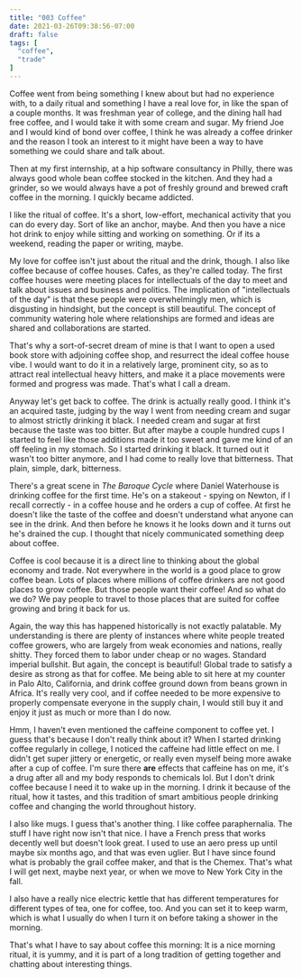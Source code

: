 ```yaml
---
title: "003 Coffee"
date: 2021-03-26T09:38:56-07:00
draft: false
tags: [
  "coffee",
  "trade"
]
---
```


Coffee went from being something I knew about but had no experience
with, to a daily ritual and something I have a real love for, in like
the span of a couple months. It was freshman year of college, and the
dining hall had free coffee, and I would take it with some cream and
sugar. My friend Joe and I would kind of bond over coffee, I think he
was already a coffee drinker and the reason I took an interest to it
might have been a way to have something we could share and talk about.

Then at my first internship, at a hip software consultancy in Philly,
there was always good whole bean coffee stocked in the kitchen. And
they had a grinder, so we would always have a pot of freshly ground
and brewed craft coffee in the morning. I quickly became addicted.

I like the ritual of coffee. It's a short, low-effort, mechanical
activity that you can do every day. Sort of like an anchor, maybe. And
then you have a nice hot drink to enjoy while sitting and working on
something. Or if its a weekend, reading the paper or writing, maybe.

My love for coffee isn't just about the ritual and the drink,
though. I also like coffee because of coffee houses. Cafes, as they're
called today. The first coffee houses were meeting places for
intellectuals of the day to meet and talk about issues and business
and politics. The implication of "intellectuals of the day" is that
these people were overwhelmingly men, which is disgusting in
hindsight, but the concept is still beautiful. The concept of
community watering hole where relationships are formed and ideas are
shared and collaborations are started.

That's why a sort-of-secret dream of mine is that I want to open a
used book store with adjoining coffee shop, and resurrect the ideal
coffee house vibe. I would want to do it in a relatively large,
prominent city, so as to attract real intellectual heavy hitters, and
make it a place movements were formed and progress was made. That's
what I call a dream.

Anyway let's get back to coffee. The drink is actually really good. I
think it's an acquired taste, judging by the way I went from needing
cream and sugar to almost strictly drinking it black. I needed cream
and sugar at first because the taste was too bitter. But after maybe a
couple hundred cups I started to feel like those additions made it too
sweet and gave me kind of an off feeling in my stomach. So I started
drinking it black. It turned out it wasn't too bitter anymore, and I
had come to really love that bitterness. That plain, simple, dark,
bitterness.

There's a great scene in _The Baroque Cycle_ where Daniel Waterhouse
is drinking coffee for the first time. He's on a stakeout - spying on
Newton, if I recall correctly - in a coffee house and he orders a cup
of coffee. At first he doesn't like the taste of the coffee and
doesn't understand what anyone can see in the drink. And then before
he knows it he looks down and it turns out he's drained the cup. I
thought that nicely communicated something deep about coffee.

Coffee is cool because it is a direct line to thinking about the
global economy and trade. Not everywhere in the world is a good place
to grow coffee bean. Lots of places where millions of coffee drinkers
are not good places to grow coffee. But those people want their
coffee! And so what do we do? We pay people to travel to those places
that are suited for coffee growing and bring it back for us.

Again, the way this has happened historically is not exactly
palatable. My understanding is there are plenty of instances where
white people treated coffee growers, who are largely from weak
economies and nations, really shitty. They forced them to labor under
cheap or no wages. Standard imperial bullshit. But again, the concept
is beautiful! Global trade to satisfy a desire as strong as that for
coffee. Me being able to sit here at my counter in Palo Alto,
California, and drink coffee ground down from beans grown in
Africa. It's really very cool, and if coffee needed to be more
expensive to properly compensate everyone in the supply chain, I would
still buy it and enjoy it just as much or more than I do now.

Hmm, I haven't even mentioned the caffeine component to coffee yet. I
guess that's because I don't really think about it? When I started
drinking coffee regularly in college, I noticed the caffeine had
little effect on me. I didn't get super jittery or energetic, or
really even myself being more awake after a cup of coffee. I'm sure
there __are__ effects that caffeine has on me, it's a drug after all
and my body responds to chemicals lol. But I don't drink coffee
because I need it to wake up in the morning. I drink it because of the
ritual, how it tastes, and this tradition of smart ambitious people
drinking coffee and changing the world throughout history.

I also like mugs. I guess that's another thing. I like coffee
paraphernalia. The stuff I have right now isn't that nice. I have a
French press that works decently well but doesn't look great. I used
to use an aero press up until maybe six months ago, and that was even
uglier. But I have since found what is probably the grail coffee
maker, and that is the Chemex. That's what I will get next, maybe next
year, or when we move to New York City in the fall.

I also have a really nice electric kettle that has different
temperatures for different types of tea, one for coffee, too. And you
can set it to keep warm, which is what I usually do when I turn it on
before taking a shower in the morning.

That's what I have to say about coffee this morning: It is a nice
morning ritual, it is yummy, and it is part of a long tradition of
getting together and chatting about interesting things.

